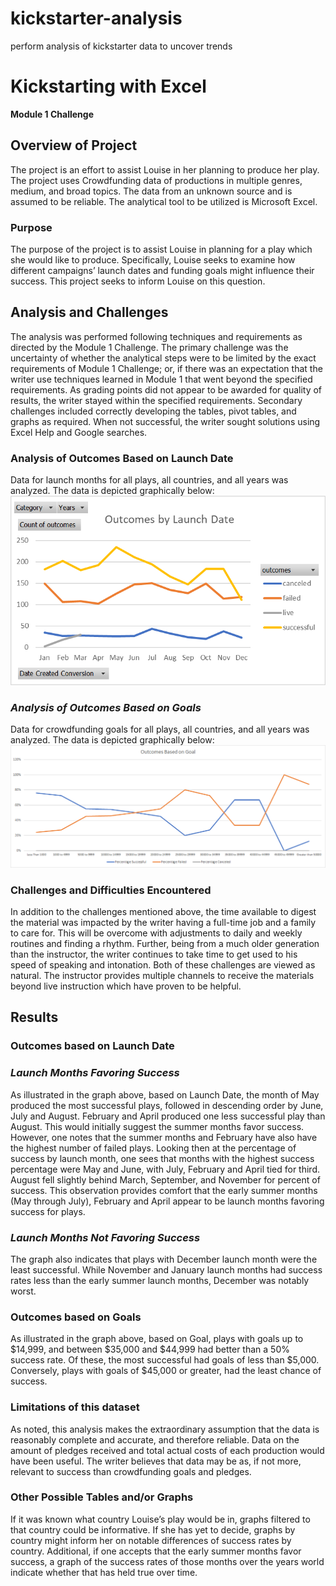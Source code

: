 # kickstarter-analysis
perform analysis of kickstarter data to uncover trends
# **Kickstarting with Excel**
**Module 1 Challenge**

## **Overview of Project**
The project is an effort to assist Louise in her planning to produce her play.  The project uses Crowdfunding data of productions in multiple genres, medium, and broad topics. The data from an unknown source and is assumed to be reliable.  The analytical tool to be utilized is Microsoft Excel. 
### **Purpose**
The purpose of the project is to assist Louise in planning for a play which she would like to produce.  Specifically, Louise seeks to examine how different campaigns’ launch dates and funding goals might influence their success.  This project seeks to inform Louise on this question. 

## **Analysis and Challenges**
The analysis was performed following techniques and requirements as directed by the Module 1 Challenge. The primary challenge was the uncertainty of whether the analytical steps were to be limited by the exact requirements of Module 1 Challenge; or, if there was an expectation that the writer use techniques learned in Module 1 that went beyond the specified requirements.  As grading points did not appear to be awarded for quality of results, the writer stayed within the specified requirements.  Secondary challenges included correctly developing the tables, pivot tables, and graphs as required.  When not successful, the writer sought solutions using Excel Help and Google searches.  
### **Analysis of Outcomes Based on Launch Date**
Data for launch months for all plays, all countries, and all years was analyzed.  The data is depicted graphically below: 
![Outcomes_by_Launch](https://github.com/honoruru/kickstarter-analysis/blob/main/Outcomes%20by%20Launch%20Date.png) 
### *Analysis of Outcomes Based on Goals*
Data for crowdfunding goals for all plays, all countries, and all years was analyzed.  The data is depicted graphically below:
![Outcomes_by_Goals](https://github.com/honoruru/kickstarter-analysis/blob/main/Outcomes_vs_Goals.png)

### Challenges and Difficulties Encountered
In addition to the challenges mentioned above, the time available to digest the material was impacted by the writer having a full-time job and a family to care for.  This will be overcome with adjustments to daily and weekly routines and finding a rhythm.  Further, being from a much older generation than the instructor, the writer continues to take time to get used to his speed of speaking and intonation.  Both of these challenges are viewed as natural.  The instructor provides multiple channels to receive the materials beyond live instruction which have proven to be helpful. 

## **Results**
### Outcomes based on Launch Date
### *Launch Months Favoring Success*
As illustrated in the graph above, based on Launch Date, the month of May produced the most successful plays, followed in descending order by June, July and August.  February and April produced one less successful play than August.  This would initially suggest the summer months favor success.  However, one notes that the summer months and February have also have the highest number of failed plays.  Looking then at the percentage of success by launch month, one sees that months with the highest success percentage were May and June, with July, February and April tied for third.  August fell slightly behind March, September, and November for percent of success. This observation provides comfort that the early summer months (May through July), February and April appear to be launch months favoring success for plays.  
### *Launch Months Not Favoring Success*
The graph also indicates that plays with December launch month were the least successful.  While November and January launch months had success rates less than the early summer launch months, December was notably worst. 

### Outcomes based on Goals
As illustrated in the graph above, based on Goal, plays with goals up to $14,999, and between $35,000 and $44,999 had better than a 50% success rate.  Of these, the most successful had goals of less than $5,000.  Conversely, plays with goals of $45,000 or greater, had the least chance of success.  

### Limitations of this dataset
As noted, this analysis makes the extraordinary assumption that the data is reasonably complete and accurate, and therefore reliable.  Data on the amount of pledges received and total actual costs of each production would have been useful.  The writer believes that data may be as, if not more, relevant to success than crowdfunding goals and pledges. 

### Other Possible Tables and/or Graphs
If it was known what country Louise’s play would be in, graphs filtered to that country could be informative.  If she has yet to decide, graphs by country might inform her on notable differences of success rates by country.  Additional, if one accepts that the early summer months favor success, a graph of the success rates of those months over the years world indicate whether that has held true over time. 


